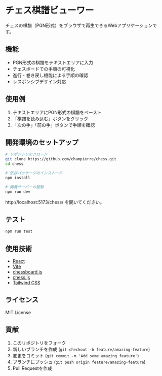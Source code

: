 # チェス棋譜ビューワー

チェスの棋譜（PGN形式）をブラウザで再生できるWebアプリケーションです。

## 機能

- PGN形式の棋譜をテキストエリアに入力
- チェスボードでの手順の可視化
- 進行・巻き戻し機能による手順の確認
- レスポンシブデザイン対応

## 使用例

1. テキストエリアにPGN形式の棋譜をペースト
2. 「棋譜を読み込む」ボタンをクリック
3. 「次の手」「前の手」ボタンで手順を確認

## 開発環境のセットアップ

```bash
# リポジトリのクローン
git clone https://github.com/champierre/chess.git
cd chess

# 依存パッケージのインストール
npm install

# 開発サーバーの起動
npm run dev
```

http://localhost:5173/chess/ を開いてください。

## テスト

```bash
npm run test
```

## 使用技術

- [React](https://reactjs.org/)
- [Vite](https://vitejs.dev/)
- [chessboard.js](https://chessboardjs.com/)
- [chess.js](https://github.com/jhlywa/chess.js)
- [Tailwind CSS](https://tailwindcss.com/)

## ライセンス

MIT License

## 貢献

1. このリポジトリをフォーク
2. 新しいブランチを作成 (`git checkout -b feature/amazing-feature`)
3. 変更をコミット (`git commit -m 'Add some amazing feature'`)
4. ブランチにプッシュ (`git push origin feature/amazing-feature`)
5. Pull Requestを作成
